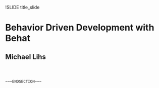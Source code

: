 !SLIDE title_slide

# Behavior Driven Development with Behat
## Michael Lihs

~~~SECTION:notes~~~



~~~ENDSECTION~~~